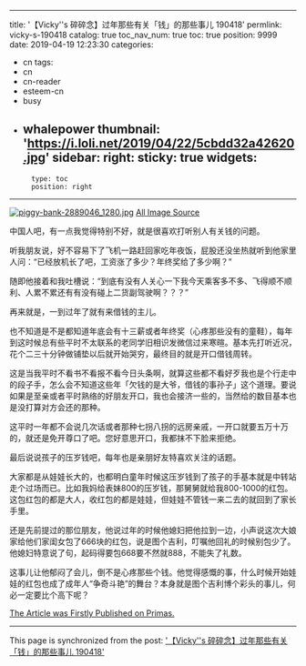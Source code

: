 
---
title: '【Vicky''s 碎碎念】过年那些有关「钱」的那些事儿 190418'
permlink: vicky-s-190418
catalog: true
toc_nav_num: true
toc: true
position: 9999
date: 2019-04-19 12:23:30
categories:
- cn
tags:
- cn
- cn-reader
- esteem-cn
- busy
- whalepower
thumbnail: 'https://i.loli.net/2019/04/22/5cbdd32a42620.jpg'
sidebar:
    right:
        sticky: true
widgets:
    -
        type: toc
        position: right
---


[![piggy-bank-2889046_1280.jpg](https://i.loli.net/2019/04/22/5cbdd32a42620.jpg)](https://i.loli.net/2019/04/22/5cbdd32a42620.jpg)
[All Image Source](https://pixabay.com/illustrations/piggy-bank-money-finance-banking-2889046/)

中国人吧，有一点我觉得特别不好，就是很喜欢打听别人有关钱的问题。

听我朋友说，好不容易下了飞机一路赶回家吃年夜饭，屁股还没坐热就听到他家里人问：“已经放机长了吧，工资涨了多少？年终奖给了多少啊？”

随即他接着和我吐槽说：“到底有没有人关心一下我今天乘客多不多、飞得顺不顺利、人累不累还有有没有碰上二货副驾驶啊？？？”

再来就是，一到过年了就有来借钱的主儿。

也不知道是不是都知道年底会有十三薪或者年终奖（心疼那些没有的童鞋），每年到这时候总有些平时不太联系的老同学旧相识发微信过来寒暄。基本先打听近况，花个二三十分钟做铺垫以后就开始哭穷，最终目的就是开口借钱周转。

这是当我平时不看书不看报不看今日头条啊，就算这些都不看好歹我也是个行走中的段子手，怎么会不知道这些年「欠钱的是大爷，借钱的事孙子」这个道理。要说如果是至亲或者平时熟络的好朋友开口，我也会接济一些的，当然给的数目基本也是没打算对方会还的那种。

这平时一年都不会说几次话或者那种七拐八拐的远房亲戚，一开口就要五万十万的，就还是免开尊口了吧。您好意思开口，我都抹不下脸来拒绝。

最后说说孩子的压岁钱吧，每年也是亲朋好友特喜欢关注的话题。

大家都是从娃娃长大的，也都明白童年时候这压岁钱到了孩子的手基本就是中转站走个过场而已。比如我妈给表妹800的压岁钱，那舅舅就给我800-1000的红包。这包红包的都是大人，收红包的都是娃娃，但娃娃不管钱一来二去的就回到了家长手里。

还是先前提过的那位朋友，他说过年的时候他媳妇把他拉到一边，小声说这次大娘家给他们家闺女包了666块的红包，说是图个吉利，叮嘱他回礼的时候别包少了。他媳妇特意说了句，起码得要包668要不然就888，不能失了礼数。

这事儿让他郁闷了会儿，倒不是心疼那些个钱。他觉得感慨的事，什么时候开始娃娃的红包也成了成年人“争奇斗艳”的舞台？本身就是图个吉利博个彩头的事儿，何必一定要比个高下呢？

[The Article was Firstly Published on Primas.](https://pstdaily.com/article/1OAOVVZEA5KOCVSBQJAQKL6KZWRCBM8MT8TEF0Z03KX4SX0V5Y?group_share=52YM3T5CC3KB5ZGOV0L4T3S2QTO40LI4P0UHFSMZOB0Q6I5G4R)

- - -

This page is synchronized from the post: ['【Vicky''s 碎碎念】过年那些有关「钱」的那些事儿 190418'](https://steemit.com/@nostalgic1212/vicky-s-190418)
